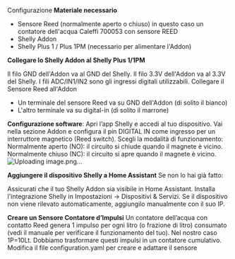 Configurazione
**Materiale necessario**
- Sensore Reed (normalmente aperto o chiuso) in questo caso un contatore dell'acqua Caleffi 700053 con sensore REED
- Shelly Addon
- Shelly Plus 1 / Plus 1PM (necessario per alimentare l'Addon)

**Collegare lo Shelly Addon al Shelly Plus 1/1PM**

Il filo GND dell'Addon va al GND del Shelly.
Il filo 3.3V dell'Addon va al 3.3V del Shelly.
I fili ADC/IN1/IN2 sono gli ingressi digitali utilizzabili.
Collegare il Sensore Reed all'Addon
- Un terminale del sensore Reed va su GND dell'Addon (di solito il bianco)
- L'altro terminale va su digital-in (di solito il marrone)

**Configurazione software**:
Apri l’app Shelly e accedi al tuo dispositivo.
Vai nella sezione Addon e configura il pin DIGITAL IN come ingresso per un interruttore magnetico (Reed switch).
Scegli la modalità di funzionamento:
Normalmente aperto (NO): il circuito si chiude quando il magnete è vicino.
Normalmente chiuso (NC): il circuito si apre quando il magnete è vicino.
![Uploading image.png…]()

**Aggiungere il dispositivo Shelly a Home Assistant**
Se non lo hai già fatto:

Assicurati che il tuo Shelly Addon sia visibile in Home Assistant.
Installa l'integrazione Shelly in Impostazioni → Dispositivi & Servizi.
Se il dispositivo non viene rilevato automaticamente, aggiungilo manualmente con il suo IP.

**Creare un Sensore Contatore d’Impulsi**
Un contatore dell’acqua con contatto Reed genera 1 impulso per ogni litro (o frazione di litro) consumato (vedi il manuale per verificare il funzionamento del tuo). Nel nostro caso 1P=10Lt. Dobbiamo trasformare questi impulsi in un contatore cumulativo.
Modifica il file configuration.yaml per creare e adattare il sensore
